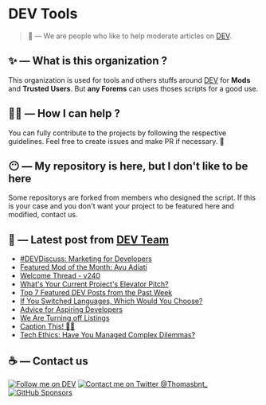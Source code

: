 # DEV Tools

> 🔧 — We are people who like to help moderate articles on [DEV](https://dev.to).

## ✨ — What is this organization ?

This organization is used for tools and others stuffs around [DEV](https://dev.to) for **Mods** and **Trusted Users**. But __any Forems__ can uses thoses scripts for a good use.


## 💪🏼 — How I can help ?

You can fully contribute to the projects by following the respective guidelines. Feel free to create issues and make PR if necessary. 🎉

## 😶 — My repository is here, but I don't like to be here

Some repositorys are forked from members who designed the script. If this is your case and you don't want your project to be featured here and modified, contact us.

## 📝 — Latest post from [DEV Team](https://dev.to/devteam)

<!-- BLOG-POST-LIST:START -->
- [#DEVDiscuss: Marketing for Developers](https://dev.to/devteam/devdiscuss-5504)
- [Featured Mod of the Month: Ayu Adiati](https://dev.to/devteam/featured-mod-of-the-month-ayu-adiati-3o1e)
- [Welcome Thread - v240](https://dev.to/devteam/welcome-thread-v242-j0p)
- [What&#39;s Your Current Project&#39;s Elevator Pitch?](https://dev.to/devteam/whats-your-current-projects-elevator-pitch-527l)
- [Top 7 Featured DEV Posts from the Past Week](https://dev.to/devteam/top-7-featured-dev-posts-from-the-past-week-33i3)
- [If You Switched Languages, Which Would You Choose?](https://dev.to/devteam/if-you-switched-languages-which-would-you-choose-gfd)
- [Advice for Aspiring Developers](https://dev.to/devteam/advice-for-aspiring-developers-3jgg)
- [We Are Turning off Listings](https://dev.to/devteam/we-are-turning-off-listings-5857)
- [Caption This! 🤔💭](https://dev.to/devteam/caption-this-23n8)
- [Tech Ethics: Have You Managed Complex Dilemmas?](https://dev.to/devteam/tech-ethics-have-you-managed-complex-dilemmas-35k4)
<!-- BLOG-POST-LIST:END -->


## ☕ — Contact us

[![Follow me on DEV](https://img.shields.io/badge/dev.to-%2308090A.svg?&style=for-the-badge&logo=dev.to&logoColor=white&alt=devto)](https://dev.to/thomasbnt)
[![Contact me on Twitter @Thomasbnt_](https://img.shields.io/badge/Contact%20me%20on%20Twitter-%231DA1F2.svg?&style=for-the-badge&logo=twitter&logoColor=white&alt=twitter)](https://twitter.com/messages/1142357270-1142357270?text=Hello,%20I%20contact%20you%20from%20devtotools%20&recipient_id=1142357270) [![GitHub Sponsors](https://img.shields.io/badge/Sponsor%20me-%23EA54AE.svg?&style=for-the-badge&logo=github-sponsors&logoColor=white)](https://github.com/sponsors/thomasbnt)


